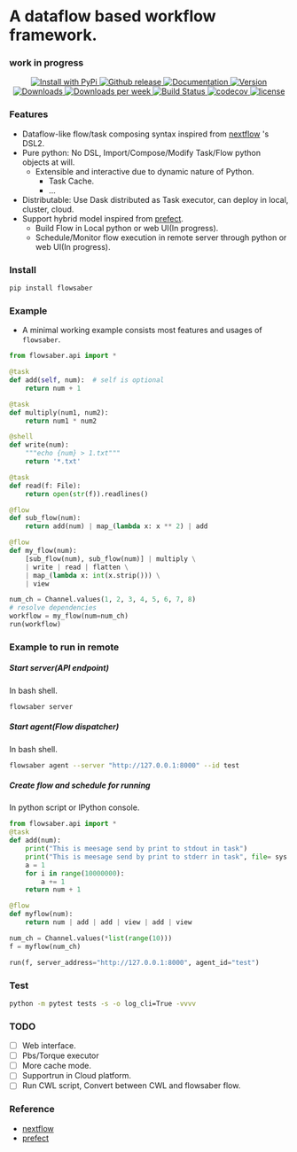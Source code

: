 # A dataflow based workflow framework.
### work in progress

<p align="center">
  <a href="https://pypi.python.org/pypi/flowsaber/">
    <img src="https://img.shields.io/pypi/v/flowsaber.svg" alt="Install with PyPi" />
  </a>
  <a href="https://github.com/zhqu1148980644/flowsaber/releases">
  	<img src="https://img.shields.io/github/v/release/zhqu1148980644/flowsaber?include_prereleases&label=github" alt="Github release">
  </a>
  <a href="https://zhqu1148980644.github.io/flowsaber/index.html">
  	<img src="https://readthedocs.org/projects/ansicolortags/badge/?version=latest" alt="Documentation">
  </a>
  <a href="https://pypi.python.org/pypi/flowsaber">
    <img src="https://img.shields.io/pypi/pyversions/flowsaber.svg" alt="Version">
  </a>
  <a href="https://pepy.tech/project/flowsaber">
    <img src="https://pepy.tech/badge/flowsaber" alt="Downloads">
  </a>
  <a href="https://pepy.tech/project/flowsaber">
    <img src="https://pepy.tech/badge/flowsaber/week" alt="Downloads per week">
  </a>
  <a href="https://github.com/zhqu1148980644/flowsaber/actions/workflows/python-package-conda.yml">
    <img src="https://github.com/zhqu1148980644/flowsaber/actions/workflows/python-package-conda.yml/badge.svg" alt="Build Status">
  </a>
  <a href="https://app.codecov.io/gh/zhqu1148980644/flowsaber">
    <img src="https://codecov.io/gh/zhqu1148980644/flowsaber/branch/dev/graph/badge.svg" alt="codecov">
  </a>
  <a href="https://github.com/zhqu1148980644/flowsaber/blob/master/LICENSE">
    <img src="https://img.shields.io/github/license/zhqu1148980644/flowsaber" alt="license">
  </a>
</p>

### Features

- Dataflow-like flow/task composing syntax inspired from [nextflow](https://github.com/nextflow-io/nextflow) 's DSL2.
- Pure python: No DSL, Import/Compose/Modify Task/Flow python objects at will.
    - Extensible and interactive due to dynamic nature of Python.
        - Task Cache.
        - ...
- Distributable: Use Dask distributed as Task executor, can deploy in local, cluster, cloud.
- Support hybrid model inspired from [prefect](https://github.com/PrefectHQ/prefect).
    - Build Flow in Local python or web UI(In progress).
    - Schedule/Monitor flow execution in remote server through python or web UI(In progress).

### Install

```bash
pip install flowsaber
```

### Example

- A minimal working example consists most features and usages of `flowsaber`.

```python
from flowsaber.api import *

@task
def add(self, num):  # self is optional
    return num + 1

@task
def multiply(num1, num2):
    return num1 * num2

@shell
def write(num):
    """echo {num} > 1.txt"""
    return '*.txt'

@task
def read(f: File):
    return open(str(f)).readlines()

@flow
def sub_flow(num):
    return add(num) | map_(lambda x: x ** 2) | add

@flow
def my_flow(num):
    [sub_flow(num), sub_flow(num)] | multiply \
    | write | read | flatten \
    | map_(lambda x: int(x.strip())) \
    | view

num_ch = Channel.values(1, 2, 3, 4, 5, 6, 7, 8)
# resolve dependencies
workflow = my_flow(num=num_ch)
run(workflow)
```


### Example to run in remote

##### Start server(API endpoint)
In bash shell.
```bash
flowsaber server
```

##### Start agent(Flow dispatcher)
In bash shell.
```bash
flowsaber agent --server "http://127.0.0.1:8000" --id test
```

##### Create flow and schedule for running
In python script or IPython console.
```python
from flowsaber.api import *
@task
def add(num):
    print("This is meesage send by print to stdout in task")
    print("This is meesage send by print to stderr in task", file= sys.stderr)
    a = 1
    for i in range(10000000):
        a += 1
    return num + 1

@flow
def myflow(num):
    return num | add | add | view | add | view

num_ch = Channel.values(*list(range(10)))
f = myflow(num_ch)

run(f, server_address="http://127.0.0.1:8000", agent_id="test")
```

### Test

```bash
python -m pytest tests -s -o log_cli=True -vvvv
```


### TODO

- [ ] Web interface.
- [ ] Pbs/Torque executor
- [ ] More cache mode.
- [ ] Supportrun in Cloud platform.
- [ ] Run CWL script, Convert between CWL and flowsaber flow.

### Reference
- [nextflow](https://github.com/nextflow-io/nextflow)
- [prefect](https://github.com/PrefectHQ/prefect)
